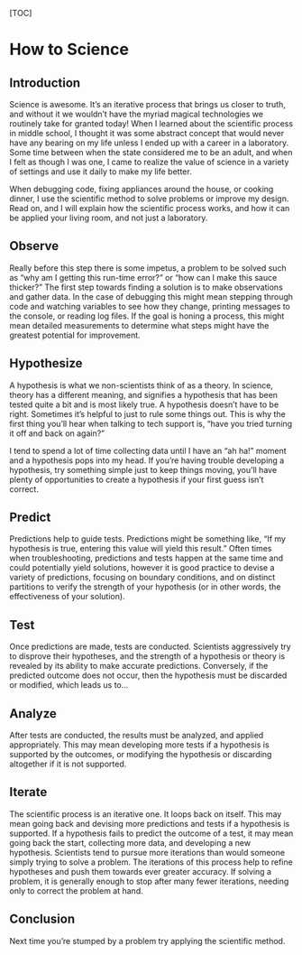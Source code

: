 [TOC]

How to Science
=============

Introduction
-----------------
<p>
Science is awesome.  It’s an iterative process that brings us closer to truth, and without it we wouldn’t have the myriad magical technologies we routinely take for granted today!  When I learned about the scientific process in middle school, I thought it was some abstract concept that would never have any bearing on my life unless I ended up with a career in a laboratory.  Some time between when the state considered me to be an adult, and when I felt as though I was one, I came to realize the value of science in a variety of settings and use it daily to make my life better.
</p>
<p>
When debugging code, fixing appliances around the house, or cooking dinner, I use the scientific method to solve problems or improve my design.  Read on, and I will explain how the scientific process works, and how it can be applied your living room, and not just a laboratory.
</p>

Observe
-----------
<p>
Really before this step there is some impetus, a problem to be solved such as “why am I getting this run-time error?” or “how can I make this sauce thicker?”  The first step towards finding a solution is to make observations and gather data.  In the case of debugging this might mean stepping through code and watching variables to see how they change, printing messages to the console, or reading log files.  If the goal is honing a process, this might mean detailed measurements to determine what steps might have the greatest potential for improvement.
</p>

Hypothesize
----------------
<p>
A hypothesis is what we non-scientists think of as a theory.  In science, theory has a different meaning, and signifies a hypothesis that has been tested quite a bit and is most likely true.  A hypothesis doesn’t have to be right.  Sometimes it’s helpful to just to rule some things out.  This is why the first thing you’ll hear when talking to tech support is, “have you tried turning it off and back on again?”
</p>
<p>
I tend to spend a lot of time collecting data until I have an “ah ha!” moment and a hypothesis pops into my head.  If you’re having trouble developing a hypothesis, try something simple just to keep things moving, you’ll have plenty of opportunities to create a hypothesis if your first guess isn’t correct.
</p>

Predict
---------
<p>
Predictions help to guide tests.  Predictions might be something like, “If my hypothesis is true, entering this value will yield this result.”  Often times when troubleshooting, predictions and tests happen at the same time and could potentially yield solutions, however it is good practice to devise a variety of predictions, focusing on boundary conditions, and on distinct partitions to verify the strength of your hypothesis (or in other words, the effectiveness of your solution).
</p>

Test
-----
<p>
Once predictions are made, tests are conducted.  Scientists aggressively try to disprove their hypotheses, and the strength of a hypothesis or theory is revealed by its ability to make accurate predictions.  Conversely, if the predicted outcome does not occur, then the hypothesis must be discarded or modified, which leads us to...
</p>

Analyze
----------
<p>
After tests are conducted, the results must be analyzed, and applied appropriately.  This may mean developing more tests if a hypothesis is supported by the outcomes, or modifying the hypothesis or discarding altogether if it is not supported.
</p>

Iterate
---------
<p>
The scientific process is an iterative one.  It loops back on itself.  This may mean going back and devising more predictions and tests if a hypothesis is supported.  If a hypothesis fails to predict the outcome of a test, it may mean going back the start, collecting more data, and developing a new hypothesis.  Scientists tend to pursue more iterations than would someone simply trying to solve a problem.  The iterations of this process help to refine hypotheses and push them towards ever greater accuracy.  If solving a problem, it is generally enough to stop after many fewer iterations, needing only to correct the problem at hand.

</p>

Conclusion
--------------
<p>
Next time you’re stumped by a problem try applying the scientific method.
</p>